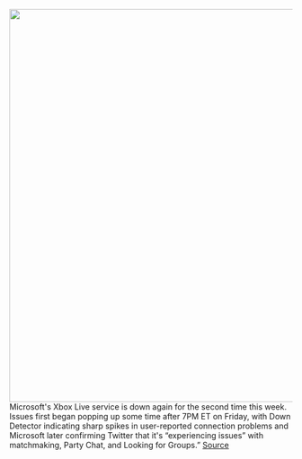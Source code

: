 <img src='https://cdn.vox-cdn.com/thumbor/kNqkdo3vWd_NjpiVz-aklraoiSk=/0x0:2040x1360/1200x800/filters:focal(857x517:1183x843)/cdn.vox-cdn.com/uploads/chorus_image/image/66534955/acastro_190530_1777_xbox_0003.0.0.jpg' width='700px' /><br/>
Microsoft's Xbox Live service is down again for the second time this week. Issues first began popping up some time after 7PM ET on Friday, with Down Detector indicating sharp spikes in user-reported connection problems and Microsoft later confirming Twitter that it's “experiencing issues” with matchmaking, Party Chat, and Looking for Groups.”
<a href='https://www.theverge.com/2020/3/20/21188972/microsoft-xbox-live-outage-down-second-time-multiplayer-service-disruption'> Source <a/>